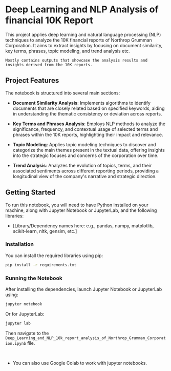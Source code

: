 # Deep Learning and NLP Analysis of financial 10K Report

This project applies deep learning and natural language processing (NLP) techniques to analyze the 10K financial reports of Northrop Grumman Corporation. It aims to extract insights by focusing on document similarity, key terms, phrases, topic modeling, and trend analysis etc.

``Mostly contains outputs that showcase the analysis results and insights derived from the 10K reports.``

## Project Features

The notebook is structured into several main sections:

- **Document Similarity Analysis**: Implements algorithms to identify documents that are closely related based on specified keywords, aiding in understanding the thematic consistency or deviation across reports.

- **Key Terms and Phrases Analysis**: Employs NLP methods to analyze the significance, frequency, and contextual usage of selected terms and phrases within the 10K reports, highlighting their impact and relevance.

- **Topic Modeling**: Applies topic modeling techniques to discover and categorize the main themes present in the textual data, offering insights into the strategic focuses and concerns of the corporation over time.

- **Trend Analysis**: Analyzes the evolution of topics, terms, and their associated sentiments across different reporting periods, providing a longitudinal view of the company's narrative and strategic direction.


## Getting Started

To run this notebook, you will need to have Python installed on your machine, along with Jupyter Notebook or JupyterLab, and the following libraries:

- [Library/Dependency names here: e.g., pandas, numpy, matplotlib, scikit-learn, nltk, gensim, etc.]

### Installation

You can install the required libraries using pip:

```bash
pip install -r requirements.txt
```

### Running the Notebook
After installing the dependencies, launch Jupyter Notebook or JupyterLab using:

```bash
jupyter notebook
```

Or for JupyterLab:

```bash
jupyter lab
```

Then navigate to the `Deep_Learning_and_NLP_10k_report_analysis_of_Northrop_Grumman_Corporation.ipynb` file.

<br />

- You can also use Google Colab to work with jupyter notebooks.
